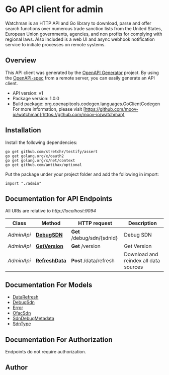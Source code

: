 # Go API client for admin

Watchman is an HTTP API and Go library to download, parse and offer search functions over numerous trade sanction lists from the United States, European Union governments, agencies, and non profits for complying with regional laws. Also included is a web UI and async webhook notification service to initiate processes on remote systems.


## Overview
This API client was generated by the [OpenAPI Generator](https://openapi-generator.tech) project.  By using the [OpenAPI-spec](https://www.openapis.org/) from a remote server, you can easily generate an API client.

- API version: v1
- Package version: 1.0.0
- Build package: org.openapitools.codegen.languages.GoClientCodegen
For more information, please visit [https://github.com/moov-io/watchman](https://github.com/moov-io/watchman)

## Installation

Install the following dependencies:

```shell
go get github.com/stretchr/testify/assert
go get golang.org/x/oauth2
go get golang.org/x/net/context
go get github.com/antihax/optional
```

Put the package under your project folder and add the following in import:

```golang
import "./admin"
```

## Documentation for API Endpoints

All URIs are relative to *http://localhost:9094*

Class | Method | HTTP request | Description
------------ | ------------- | ------------- | -------------
*AdminApi* | [**DebugSDN**](docs/AdminApi.md#debugsdn) | **Get** /debug/sdn/{sdnId} | Debug SDN
*AdminApi* | [**GetVersion**](docs/AdminApi.md#getversion) | **Get** /version | Get Version
*AdminApi* | [**RefreshData**](docs/AdminApi.md#refreshdata) | **Post** /data/refresh | Download and reindex all data sources


## Documentation For Models

 - [DataRefresh](docs/DataRefresh.md)
 - [DebugSdn](docs/DebugSdn.md)
 - [Error](docs/Error.md)
 - [OfacSdn](docs/OfacSdn.md)
 - [SdnDebugMetadata](docs/SdnDebugMetadata.md)
 - [SdnType](docs/SdnType.md)


## Documentation For Authorization

 Endpoints do not require authorization.



## Author



